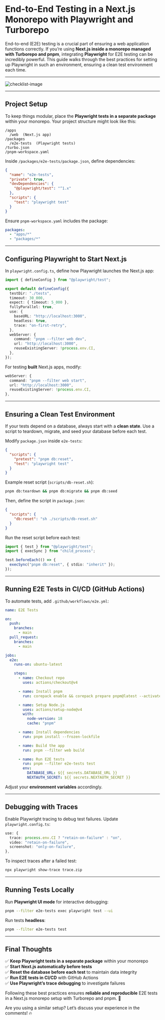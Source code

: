 # End-to-End Testing in a Next.js Monorepo with Playwright and Turborepo

End-to-end (E2E) testing is a crucial part of ensuring a web application functions correctly. If you’re using **Next.js inside a monorepo managed with Turborepo and pnpm**, integrating **Playwright** for E2E testing can be incredibly powerful. This guide walks through the best practices for setting up Playwright in such an environment, ensuring a clean test environment each time.

---

![checklist-image](https://images.pexels.com/photos/8850706/pexels-photo-8850706.jpeg?auto=compress&cs=tinysrgb&w=600&dpr=1)

---

## **Project Setup**

To keep things modular, place the **Playwright tests in a separate package** within your monorepo. Your project structure might look like this:

```
/apps
  /web  (Next.js app)
/packages
  /e2e-tests  (Playwright tests)
/turbo.json
/pnpm-workspace.yaml
```

Inside `/packages/e2e-tests/package.json`, define dependencies:

```json
{
  "name": "e2e-tests",
  "private": true,
  "devDependencies": {
    "@playwright/test": "^1.x"
  },
  "scripts": {
    "test": "playwright test"
  }
}
```

Ensure `pnpm-workspace.yaml` includes the package:

```yaml
packages:
  - "apps/*"
  - "packages/*"
```

---

## **Configuring Playwright to Start Next.js**

In `playwright.config.ts`, define how Playwright launches the Next.js app:

```ts
import { defineConfig } from "@playwright/test";

export default defineConfig({
  testDir: "./tests",
  timeout: 30_000,
  expect: { timeout: 5_000 },
  fullyParallel: true,
  use: {
    baseURL: "http://localhost:3000",
    headless: true,
    trace: "on-first-retry",
  },
  webServer: {
    command: "pnpm --filter web dev",
    url: "http://localhost:3000",
    reuseExistingServer: !process.env.CI,
  },
});
```

For testing **built** Next.js apps, modify:

```ts
webServer: {
  command: "pnpm --filter web start",
  url: "http://localhost:3000",
  reuseExistingServer: !process.env.CI,
},
```

---

## **Ensuring a Clean Test Environment**

If your tests depend on a database, always start with a **clean state**. Use a script to teardown, migrate, and seed your database before each test.

Modify `package.json` inside `e2e-tests`:

```json
{
  "scripts": {
    "pretest": "pnpm db:reset",
    "test": "playwright test"
  }
}
```

Example reset script (`scripts/db-reset.sh`):

```sh
pnpm db:teardown && pnpm db:migrate && pnpm db:seed
```

Then, define the script in `package.json`:

```json
{
  "scripts": {
    "db:reset": "sh ./scripts/db-reset.sh"
  }
}
```

Run the reset script before each test:

```ts
import { test } from "@playwright/test";
import { execSync } from "child_process";

test.beforeEach(() => {
  execSync("pnpm db:reset", { stdio: "inherit" });
});
```

---

## **Running E2E Tests in CI/CD (GitHub Actions)**

To automate tests, add `.github/workflows/e2e.yml`:

```yaml
name: E2E Tests

on:
  push:
    branches:
      - main
  pull_request:
    branches:
      - main

jobs:
  e2e:
    runs-on: ubuntu-latest

    steps:
      - name: Checkout repo
        uses: actions/checkout@v4

      - name: Install pnpm
        run: corepack enable && corepack prepare pnpm@latest --activate

      - name: Setup Node.js
        uses: actions/setup-node@v4
        with:
          node-version: 18
          cache: "pnpm"

      - name: Install dependencies
        run: pnpm install --frozen-lockfile

      - name: Build the app
        run: pnpm --filter web build

      - name: Run E2E tests
        run: pnpm --filter e2e-tests test
        env:
          DATABASE_URL: ${{ secrets.DATABASE_URL }}
          NEXTAUTH_SECRET: ${{ secrets.NEXTAUTH_SECRET }}
```

Adjust your **environment variables** accordingly.

---

## **Debugging with Traces**

Enable Playwright tracing to debug test failures. Update `playwright.config.ts`:

```ts
use: {
  trace: process.env.CI ? "retain-on-failure" : "on",
  video: "retain-on-failure",
  screenshot: "only-on-failure",
},
```

To inspect traces after a failed test:

```sh
npx playwright show-trace trace.zip
```

---

## **Running Tests Locally**

Run **Playwright UI mode** for interactive debugging:

```sh
pnpm --filter e2e-tests exec playwright test --ui
```

Run tests **headless**:

```sh
pnpm --filter e2e-tests test
```

---

## **Final Thoughts**

✅ **Keep Playwright tests in a separate package** within your monorepo  
✅ **Start Next.js automatically before tests**  
✅ **Reset the database before each test** to maintain data integrity  
✅ **Run E2E tests in CI/CD** with GitHub Actions  
✅ **Use Playwright’s trace debugging** to investigate failures  

Following these best practices ensures **reliable and reproducible** E2E tests in a Next.js monorepo setup with Turborepo and pnpm. 🚀

Are you using a similar setup? Let’s discuss your experience in the comments! 🔥

